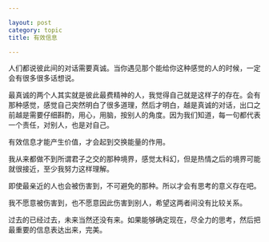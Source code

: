 ```yaml
---

layout: post
category: topic
title: 有效信息

---
```


人们都说彼此间的对话需要真诚。当你遇见那个能给你这种感觉的人的时候，一定会有很多很多话想说。
  
最真诚的两个人其实就是彼此最费精神的人，我觉得自己就是这样子的存在。会有那种感觉，感觉自己突然明白了很多道理，然后才明白，越是真诚的对话，出口之前越是需要仔细斟酌，用心，用脑，按别人的角度。因为我们知道，每一句都代表一个责任，对别人，也是对自己。
  
有效信息才能产生价值，才会起到交换能量的作用。
  
我从来都做不到所谓君子之交的那种境界，感觉太科幻，但是热情之后的境界可能就很接近，至少我努力这样理解。
  
即使最亲近的人也会被伤害到，不可避免的那种。所以才会有思考的意义存在吧。
  
我不愿意被伤害到，也不愿意因此伤害到别人，希望这两者间没有比较关系。
  
过去的已经过去，未来当然还没有来。如果能够确定现在，尽全力的思考，然后把最重要的信息表达出来，完美。